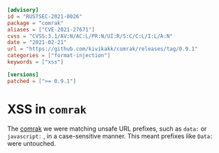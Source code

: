 ```toml
[advisory]
id = "RUSTSEC-2021-0026"
package = "comrak"
aliases = ["CVE-2021-27671"]
cvss = "CVSS:3.1/AV:N/AC:L/PR:N/UI:R/S:C/C:L/I:L/A:N"
date = "2021-02-21"
url = "https://github.com/kivikakk/comrak/releases/tag/0.9.1"
categories = ["format-injection"]
keywords = ["xss"]

[versions]
patched = [">= 0.9.1"]
```

# XSS in `comrak`

The [comrak](https://github.com/kivikakk/comrak) we were matching unsafe URL prefixes, such as `data:` or `javascript:` , in a case-sensitive manner. This meant prefixes like `Data:` were untouched.

